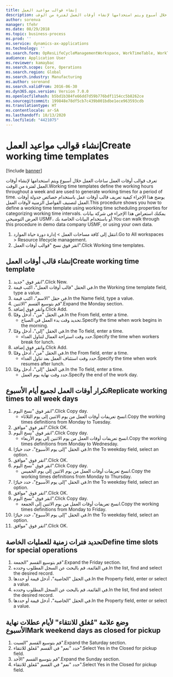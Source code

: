 ```yaml
---
title: إنشاء قوالب مواعيد العمل
description: تعرف قوالب أوقات العمل ساعات العمل خلال أسبوع ويتم استخدامها لإنشاء أوقات العمل لفترة من الوقت.
author: sorenva
manager: tfehr
ms.date: 08/29/2018
ms.topic: business-process
ms.prod: ''
ms.service: dynamics-ax-applications
ms.technology: ''
ms.search.form: OpResLifeCycleManagementWorkspace, WorkTimeTable, WorkTimeCopyDayDialog, WorkPeriodTemplate
audience: Application User
ms.reviewer: kamaybac
ms.search.scope: Core, Operations
ms.search.region: Global
ms.search.industry: Manufacturing
ms.author: sorenand
ms.search.validFrom: 2016-06-30
ms.dyn365.ops.version: Version 7.0.0
ms.openlocfilehash: b5bd1b384fe66dd7d59b776bdf1154cc5b8262ce
ms.sourcegitcommit: 199848e78df5cb7c439b001bdbe1ece963593cdb
ms.translationtype: HT
ms.contentlocale: ar-SA
ms.lasthandoff: 10/13/2020
ms.locfileid: "4421075"
---
```

# <a name="create-working-time-templates"></a><span data-ttu-id="82bc9-103">إنشاء قوالب مواعيد العمل</span><span class="sxs-lookup"><span data-stu-id="82bc9-103">Create working time templates</span></span>

[!include [banner](../../includes/banner.md)]

<span data-ttu-id="82bc9-104">تعرف قوالب أوقات العمل ساعات العمل خلال أسبوع ويتم استخدامها لإنشاء أوقات العمل لفترة من الوقت.</span><span class="sxs-lookup"><span data-stu-id="82bc9-104">Working time templates define the working hours throughout a week and are used to generate working times for a period of time.</span></span> <span data-ttu-id="82bc9-105">يوضح هذا الإجراء كيفية تعريف قالب أوقات عمل باستخدام خصائص جدولة أوقات العمل لتصنيف الفواصل الزمنية لأوقات العمل.</span><span class="sxs-lookup"><span data-stu-id="82bc9-105">This procedure shows you how to define a working time template using working time scheduling properties for categorizing working time intervals.</span></span> <span data-ttu-id="82bc9-106">يمكنك استعراض هذا الإجراء في شركة بيانات العرض التوضيحي USMF، أو باستخدام البيانات الخاصة بك.</span><span class="sxs-lookup"><span data-stu-id="82bc9-106">You can walk through this procedure in demo data company USMF, or using your own data.</span></span>

1. <span data-ttu-id="82bc9-107">انتقل إلى كافة مساحات العمل > إدارة دورة حياة الموارد.</span><span class="sxs-lookup"><span data-stu-id="82bc9-107">Go to All workspaces > Resource lifecycle management.</span></span>
2. <span data-ttu-id="82bc9-108">انقر فوق نسخ "قوالب أوقات العمل".</span><span class="sxs-lookup"><span data-stu-id="82bc9-108">Click Working time templates.</span></span>

## <a name="create-working-time-template"></a><span data-ttu-id="82bc9-109">إنشاء قالب أوقات العمل</span><span class="sxs-lookup"><span data-stu-id="82bc9-109">Create working time template</span></span>
1. <span data-ttu-id="82bc9-110">انقر فوق "جديد".</span><span class="sxs-lookup"><span data-stu-id="82bc9-110">Click New.</span></span>
2. <span data-ttu-id="82bc9-111">في الحقل "قالب أوقات العمل"، اكتب قيمة.</span><span class="sxs-lookup"><span data-stu-id="82bc9-111">In the Working time template field, type a value.</span></span>
3. <span data-ttu-id="82bc9-112">في حقل "الاسم"، اكتب قيمة.</span><span class="sxs-lookup"><span data-stu-id="82bc9-112">In the Name field, type a value.</span></span>
4. <span data-ttu-id="82bc9-113">قم بتوسيع القسم "الاثنين".</span><span class="sxs-lookup"><span data-stu-id="82bc9-113">Expand the Monday section.</span></span>
5. <span data-ttu-id="82bc9-114">وانقر فوق إضافة.</span><span class="sxs-lookup"><span data-stu-id="82bc9-114">Click Add.</span></span>
6. <span data-ttu-id="82bc9-115">في الحقل "من"، أدخل وقتًا.</span><span class="sxs-lookup"><span data-stu-id="82bc9-115">In the From field, enter a time.</span></span>
    * <span data-ttu-id="82bc9-116">تحديد وقت بدء العمل في الصباح.</span><span class="sxs-lookup"><span data-stu-id="82bc9-116">Specify the time when work begins in the morning.</span></span>  
7. <span data-ttu-id="82bc9-117">في الحقل "إلى"، أدخل وقتًا.</span><span class="sxs-lookup"><span data-stu-id="82bc9-117">In the To field, enter a time.</span></span>
    * <span data-ttu-id="82bc9-118">حدد وقت استراحة العمال لتناول الغداء.</span><span class="sxs-lookup"><span data-stu-id="82bc9-118">Specify the time when workers break for lunch.</span></span>  
8. <span data-ttu-id="82bc9-119">وانقر فوق إضافة.</span><span class="sxs-lookup"><span data-stu-id="82bc9-119">Click Add.</span></span>
9. <span data-ttu-id="82bc9-120">في الحقل "من"، أدخل وقتًا.</span><span class="sxs-lookup"><span data-stu-id="82bc9-120">In the From field, enter a time.</span></span>
    * <span data-ttu-id="82bc9-121">حدد وقت استئناف العمل بعد تناول الغداء.</span><span class="sxs-lookup"><span data-stu-id="82bc9-121">Specify the time when work resumes after lunch.</span></span>  
10. <span data-ttu-id="82bc9-122">في الحقل "إلى"، أدخل وقتًا.</span><span class="sxs-lookup"><span data-stu-id="82bc9-122">In the To field, enter a time.</span></span>
    * <span data-ttu-id="82bc9-123">حدد وقت نهاية يوم العمل.</span><span class="sxs-lookup"><span data-stu-id="82bc9-123">Specify the end of the work day.</span></span>  

## <a name="replicate-working-times-to-all-week-days"></a><span data-ttu-id="82bc9-124">تكرار أوقات العمل لجميع أيام الأسبوع</span><span class="sxs-lookup"><span data-stu-id="82bc9-124">Replicate working times to all week days</span></span>
1. <span data-ttu-id="82bc9-125">انقر فوق "نسخ اليوم".</span><span class="sxs-lookup"><span data-stu-id="82bc9-125">Click Copy day.</span></span>
    * <span data-ttu-id="82bc9-126">انسخ تعريفات أوقات العمل من يوم الاثنين إلى يوم الثلاثاء.</span><span class="sxs-lookup"><span data-stu-id="82bc9-126">Copy the working times definitions from Monday to Tuesday.</span></span>  
2. <span data-ttu-id="82bc9-127">انقر فوق "موافق".</span><span class="sxs-lookup"><span data-stu-id="82bc9-127">Click OK.</span></span>
3. <span data-ttu-id="82bc9-128">انقر فوق "نسخ اليوم".</span><span class="sxs-lookup"><span data-stu-id="82bc9-128">Click Copy day.</span></span>
    * <span data-ttu-id="82bc9-129">انسخ تعريفات أوقات العمل من يوم الاثنين إلى يوم الأربعاء.</span><span class="sxs-lookup"><span data-stu-id="82bc9-129">Copy the working times definitions from Monday to Wednesday.</span></span>  
4. <span data-ttu-id="82bc9-130">في الحقل "إلى يوم الأسبوع"، حدد خيارًا.</span><span class="sxs-lookup"><span data-stu-id="82bc9-130">In the To weekday field, select an option.</span></span>
5. <span data-ttu-id="82bc9-131">انقر فوق "موافق".</span><span class="sxs-lookup"><span data-stu-id="82bc9-131">Click OK.</span></span>
6. <span data-ttu-id="82bc9-132">انقر فوق "نسخ اليوم".</span><span class="sxs-lookup"><span data-stu-id="82bc9-132">Click Copy day.</span></span>
    * <span data-ttu-id="82bc9-133">انسخ تعريفات أوقات العمل من يوم الاثنين إلى يوم الخميس.</span><span class="sxs-lookup"><span data-stu-id="82bc9-133">Copy the working times definitions from Monday to Thursday.</span></span>  
7. <span data-ttu-id="82bc9-134">في الحقل "إلى يوم الأسبوع"، حدد خيارًا.</span><span class="sxs-lookup"><span data-stu-id="82bc9-134">In the To weekday field, select an option.</span></span>
8. <span data-ttu-id="82bc9-135">انقر فوق "موافق".</span><span class="sxs-lookup"><span data-stu-id="82bc9-135">Click OK.</span></span>
9. <span data-ttu-id="82bc9-136">انقر فوق "نسخ اليوم".</span><span class="sxs-lookup"><span data-stu-id="82bc9-136">Click Copy day.</span></span>
    * <span data-ttu-id="82bc9-137">انسخ تعريفات أوقات العمل من يوم الاثنين إلى الجمعة.</span><span class="sxs-lookup"><span data-stu-id="82bc9-137">Copy the working times definitions from Monday to Friday.</span></span>  
10. <span data-ttu-id="82bc9-138">في الحقل "إلى يوم الأسبوع"، حدد خيارًا.</span><span class="sxs-lookup"><span data-stu-id="82bc9-138">In the To weekday field, select an option.</span></span>
11. <span data-ttu-id="82bc9-139">انقر فوق "موافق".</span><span class="sxs-lookup"><span data-stu-id="82bc9-139">Click OK.</span></span>

## <a name="define-time-slots-for-special-operations"></a><span data-ttu-id="82bc9-140">تحديد فترات زمنية للعمليات الخاصة</span><span class="sxs-lookup"><span data-stu-id="82bc9-140">Define time slots for special operations</span></span>
1. <span data-ttu-id="82bc9-141">قم بتوسيع القسم "الجمعة".</span><span class="sxs-lookup"><span data-stu-id="82bc9-141">Expand the Friday section.</span></span>
2. <span data-ttu-id="82bc9-142">في القائمة، قم بالبحث عن السجل المطلوب وحدده.</span><span class="sxs-lookup"><span data-stu-id="82bc9-142">In the list, find and select the desired record.</span></span>
3. <span data-ttu-id="82bc9-143">في الحقل "الخاصية"، أدخل قيمة أو حددها.</span><span class="sxs-lookup"><span data-stu-id="82bc9-143">In the Property field, enter or select a value.</span></span>
4. <span data-ttu-id="82bc9-144">في القائمة، قم بالبحث عن السجل المطلوب وحدده.</span><span class="sxs-lookup"><span data-stu-id="82bc9-144">In the list, find and select the desired record.</span></span>
5. <span data-ttu-id="82bc9-145">في الحقل "الخاصية"، أدخل قيمة أو حددها.</span><span class="sxs-lookup"><span data-stu-id="82bc9-145">In the Property field, enter or select a value.</span></span>

## <a name="mark-weekend-days-as-closed-for-pickup"></a><span data-ttu-id="82bc9-146">وضع علامة "مُغلق للانتقاء" لأيام عطلات نهاية الأسبوع</span><span class="sxs-lookup"><span data-stu-id="82bc9-146">Mark weekend days as closed for pickup</span></span>
1. <span data-ttu-id="82bc9-147">قم بتوسيع القسم "السبت".</span><span class="sxs-lookup"><span data-stu-id="82bc9-147">Expand the Saturday section.</span></span>
2. <span data-ttu-id="82bc9-148">حدد "نعم" في القسم "مُغلق للانتقاء".</span><span class="sxs-lookup"><span data-stu-id="82bc9-148">Select Yes in the Closed for pickup field.</span></span>
3. <span data-ttu-id="82bc9-149">قم بتوسيع القسم "الأحد".</span><span class="sxs-lookup"><span data-stu-id="82bc9-149">Expand the Sunday section.</span></span>
4. <span data-ttu-id="82bc9-150">حدد "نعم" في القسم "مُغلق للانتقاء".</span><span class="sxs-lookup"><span data-stu-id="82bc9-150">Select Yes in the Closed for pickup field.</span></span>

